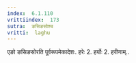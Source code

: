 ```yaml
---
index:  6.1.110
vrittiindex:  173
sutra:  ङसिङसोश्च
vritti:  laghu 
---
```


एङो ङसिङसोरति पूर्वरूपमेकादेशः. हरेः 2. हर्योः 2. हरीणाम्..


